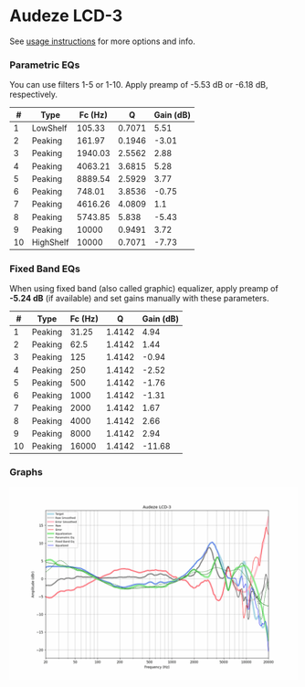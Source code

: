 # Audeze LCD-3
See [usage instructions](https://github.com/jaakkopasanen/AutoEq#usage) for more options and info.

### Parametric EQs
You can use filters 1-5 or 1-10. Apply preamp of -5.53 dB or -6.18 dB, respectively.

|   # | Type      |   Fc (Hz) |      Q |   Gain (dB) |
|-----|-----------|-----------|--------|-------------|
|   1 | LowShelf  |    105.33 | 0.7071 |        5.51 |
|   2 | Peaking   |    161.97 | 0.1946 |       -3.01 |
|   3 | Peaking   |   1940.03 | 2.5562 |        2.88 |
|   4 | Peaking   |   4063.21 | 3.6815 |        5.28 |
|   5 | Peaking   |   8889.54 | 2.5929 |        3.77 |
|   6 | Peaking   |    748.01 | 3.8536 |       -0.75 |
|   7 | Peaking   |   4616.26 | 4.0809 |        1.1  |
|   8 | Peaking   |   5743.85 | 5.838  |       -5.43 |
|   9 | Peaking   |  10000    | 0.9491 |        3.72 |
|  10 | HighShelf |  10000    | 0.7071 |       -7.73 |

### Fixed Band EQs
When using fixed band (also called graphic) equalizer, apply preamp of **-5.24 dB** (if available) and set gains manually with these parameters.

|   # | Type    |   Fc (Hz) |      Q |   Gain (dB) |
|-----|---------|-----------|--------|-------------|
|   1 | Peaking |     31.25 | 1.4142 |        4.94 |
|   2 | Peaking |     62.5  | 1.4142 |        1.44 |
|   3 | Peaking |    125    | 1.4142 |       -0.94 |
|   4 | Peaking |    250    | 1.4142 |       -2.52 |
|   5 | Peaking |    500    | 1.4142 |       -1.76 |
|   6 | Peaking |   1000    | 1.4142 |       -1.31 |
|   7 | Peaking |   2000    | 1.4142 |        1.67 |
|   8 | Peaking |   4000    | 1.4142 |        2.66 |
|   9 | Peaking |   8000    | 1.4142 |        2.94 |
|  10 | Peaking |  16000    | 1.4142 |      -11.68 |

### Graphs
![](./Audeze%20LCD-3.png)
